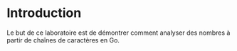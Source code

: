 # Introduction

Le but de ce laboratoire est de démontrer comment analyser des nombres à partir de chaînes de caractères en Go.
